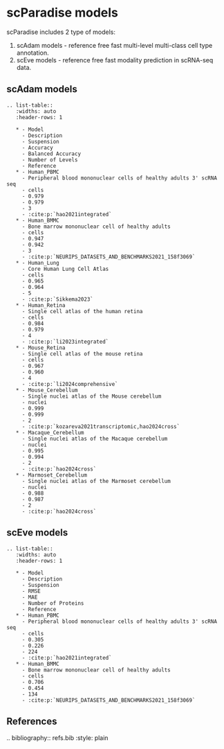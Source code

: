 # scParadise models

scParadise includes 2 type of models:

1) scAdam models - reference free fast multi-level multi-class cell type annotation.
2) scEve models - reference free fast modality prediction in scRNA-seq data.

## scAdam models

```{eval-rst}
.. list-table::
   :widths: auto
   :header-rows: 1

   * - Model
     - Description
     - Suspension
     - Accuracy
     - Balanced Accuracy
     - Number of Levels
     - Reference
   * - Human_PBMC
     - Peripheral blood mononuclear cells of healthy adults 3' scRNA seq	
     - cells
     - 0.979
     - 0.979
     - 3
     - :cite:p:`hao2021integrated‎`
   * - Human_BMMC
     - Bone marrow mononuclear cell of healthy adults
     - cells
     - 0.947
     - 0.942
     - 3
     - :cite:p:`‎NEURIPS_DATASETS_AND_BENCHMARKS2021_158f3069`
   * - Human_Lung
     - Core Human Lung Cell Atlas
     - cells
     - 0.965
     - 0.964
     - 5
     - :cite:p:`‎Sikkema2023`
   * - Human_Retina
     - Single cell atlas of the human retina
     - cells
     - 0.984
     - 0.979
     - 4
     - :cite:p:`li2023integrated‎`
   * - Mouse_Retina
     - Single cell atlas of the mouse retina
     - cells
     - 0.967
     - 0.960
     - 4
     - :cite:p:`‎li2024comprehensive`
   * - Mouse_Cerebellum
     - Single nuclei atlas of the Mouse cerebellum
     - nuclei
     - 0.999
     - 0.999
     - 2
     - :cite:p:`‎kozareva2021transcriptomic,hao2024cross`
   * - Macaque_Cerebellum
     - Single nuclei atlas of the Macaque cerebellum
     - nuclei
     - 0.995
     - 0.994
     - 2
     - :cite:p:`hao2024cross‎`
   * - Marmoset_Cerebellum
     - Single nuclei atlas of the Marmoset cerebellum
     - nuclei
     - 0.988
     - 0.987
     - 2
     - :cite:p:`hao2024cross‎`
```

## scEve models


```{eval-rst}
.. list-table::
   :widths: auto
   :header-rows: 1

   * - Model
     - Description
     - Suspension
     - RMSE
     - MAE
     - Number of Proteins
     - Reference
   * - Human_PBMC
     - Peripheral blood mononuclear cells of healthy adults 3' scRNA seq	
     - cells
     - 0.305
     - 0.226
     - 224
     - :cite:p:`hao2021integrated‎`
   * - Human_BMMC
     - Bone marrow mononuclear cell of healthy adults
     - cells
     - 0.706
     - 0.454
     - 134
     - :cite:p:`‎NEURIPS_DATASETS_AND_BENCHMARKS2021_158f3069`
```



## References

.. bibliography:: refs.bib
   :style: plain
